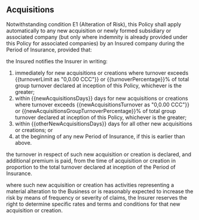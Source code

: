 ## Acquisitions

Notwithstanding condition E1 (Alteration of Risk), this Policy shall apply automatically to any new acquisition or newly formed subsidiary or associated company (but only where indemnity is already provided under this Policy for associated companies) by an Insured company during the Period of Insurance, provided that:

the Insured notifies the Insurer in writing:
1. immediately for new acquisitions or creations where turnover exceeds {{turnoverLimit as "0,0.00 CCC"}} or {{turnoverPercentage}}% of total group turnover declared at inception of this Policy, whichever is the greater;
1. within {{newAcquisitionsDays}} days for new acquisitions or creations where turnover exceeds {{newAcquisitionsTurnover as "0,0.00 CCC"}} or {{newAcquisitionsGroupTurnoverPercentage}}% of total group turnover declared at inception of this Policy, whichever is the greater;
1. within {{otherNewAcquisitionsDays}} days for all other new acquisitions or creations; or
1. at the beginning of any new Period of Insurance, if this is earlier than above.

the turnover in respect of such new acquisition or creation is declared, and additional premium is paid, from the time of acquisition or creation in proportion to the total turnover declared at inception of the Period of Insurance.

where such new acquisition or creation has activities representing a material alteration to the Business or is reasonably expected to increase the risk by means of frequency or severity of claims, the Insurer reserves the right to determine specific rates and terms and conditions for that new acquisition or creation.
